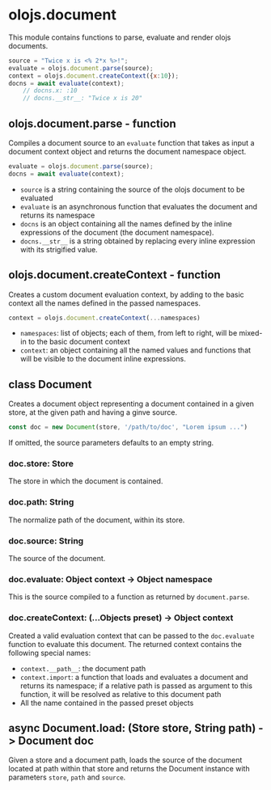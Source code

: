 olojs.document
============================================================================
This module contains functions to parse, evaluate and render olojs
documents.
```js
source = "Twice x is <% 2*x %>!";
evaluate = olojs.document.parse(source);
context = olojs.document.createContext({x:10});
docns = await evaluate(context);    
    // docns.x: :10
    // docns.__str__: "Twice x is 20"
```
  

olojs.document.parse - function
----------------------------------------------------------------------------
Compiles a document source to an `evaluate` function that takes as input
a document context object and returns the document namespace object.
```js
evaluate = olojs.document.parse(source);
docns = await evaluate(context);
```
- `source` is a string containing the source of the olojs document to be
  evaluated
- `evaluate` is an asynchronous function that evaluates the document and
  returns its namespace
- `docns` is an object containing all the names defined by the inline
  expressions of the document (the document namespace).
- `docns.__str__` is a string obtained by replacing every inline expression
  with its strigified value. 
  

olojs.document.createContext - function
----------------------------------------------------------------------------
Creates a custom document evaluation context, by adding to the basic
context all the names defined in the passed namespaces.
```js
context = olojs.document.createContext(...namespaces)
```
- `namespaces`: list of objects; each of them, from left to right, will be
  mixed-in to the basic document context
- `context`: an object containing all the named values and functions that
  will be visible to the document inline expressions.
  

class Document
------------------------------------------------------------------------
Creates a document object representing a document contained in a given
store, at the given path and having a ginve source.
```js
const doc = new Document(store, '/path/to/doc', "Lorem ipsum ...")
```
If omitted, the source parameters defaults to an empty string.
### doc.store: Store
The store in which the document is contained.
### doc.path: String
The normalize path of the document, within its store.
### doc.source: String
The source of the document.
### doc.evaluate: Object context -> Object namespace
This is the source compiled to a function as returned by `document.parse`.
  

  

### doc.createContext: (...Objects preset) -> Object context
Created a valid evaluation context that can be passed to the
`doc.evaluate` function to evaluate this document. The returned
context contains the following special names:
- `context.__path__`: the document path
- `context.import`: a function that loads and evaluates a document and
  returns its namespace; if a relative path is passed as argument to
  this function, it will be resolved as relative to this document path
- All the name contained in the passed preset objects
  

async Document.load: (Store store, String path) -> Document doc
---------------------------------------------------------------------
Given a store and a document path, loads the source of the document
located at path within that store and returns the Document instance
with parameters `store`, `path` and `source`.
  


